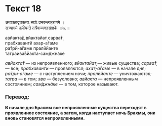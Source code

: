 # Текст 18

अव्यक्ताद्व्यक्तयः सर्वाः प्रभवन्त्यहरागमे ।  
रात्र्यागमे प्रलीयन्ते तत्रैवाव्यक्तसंज्ञके ॥१८॥

авйакта̄д вйактайат̣ сарва̄т̣  
прабхавантй ахар-а̄гаме  
ра̄трй-а̄гаме пралӣйанте  
татраива̄вйакта-сам̇джн̃аке

_авйакта̄т_ — из непроявленного; _вйактайат̣_ — живые существа; _сарва̄т̣_ — все; _прабхаванти_ — проявляются; _ахат̣-а̄гаме_ — в начале дня; _ра̄три-а̄гаме_ — с наступлением ночи; _пралӣйанте_ — уничтожаются; _татра_ — в том; _эва_ — безусловно; _авйакта_ — непроявленным состоянием; _сам̇джн̃аке_ — в том, которое называют.

### Перевод:

**В начале дня Брахмы все непроявленные существа переходят в проявленное состояние, а затем, когда наступает ночь Брахмы, они вновь становятся непроявленными.**